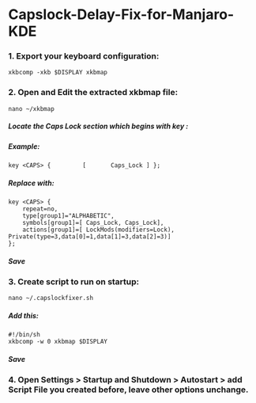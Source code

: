 # Capslock-Delay-Fix-for-Manjaro-KDE
### 1. Export your keyboard configuration:
`xkbcomp -xkb $DISPLAY xkbmap`

### 2. Open and Edit the extracted xkbmap file:
`nano ~/xkbmap`

##### Locate the Caps Lock section which begins with key <CAPS>:
##### Example:
`key <CAPS> {         [       Caps_Lock ] };`

##### Replace with:
```
key <CAPS> {
    repeat=no,
    type[group1]="ALPHABETIC",
    symbols[group1]=[ Caps_Lock, Caps_Lock],
    actions[group1]=[ LockMods(modifiers=Lock), Private(type=3,data[0]=1,data[1]=3,data[2]=3)]
};
```
##### Save

### 3. Create script to run on startup:
`nano ~/.capslockfixer.sh`

##### Add this:
```
#!/bin/sh
xkbcomp -w 0 xkbmap $DISPLAY
```
##### Save

### 4. Open Settings > Startup and Shutdown > Autostart > add Script File you created before, leave other options unchange.
